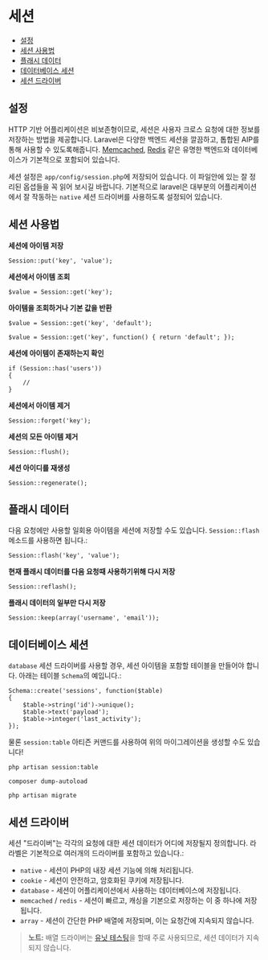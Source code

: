 # 세션

- [설정](#configuration)
- [세션 사용법](#session-usage)
- [플래시 데이터](#flash-data)
- [데이터베이스 세션](#database-sessions)
- [세션 드라이버](#session-drivers)

<a name="configuration"></a>
## 설정

HTTP 기반 어플리케이션은 비보존형이므로, 세션은 사용자 크로스 요청에 대한 정보를 저장하는 방법을 제공합니다. Laravel은 다양한 백엔드 세션을 깔끔하고, 톱합된 AIP를 통해 사용할 수 있도록해줍니다. [Memcached](http://memcached.org), [Redis](http://redis.io) 같은 유명한 백엔드와 데이터베이스가 기본적으로 포함되어 있습니다.

세션 설정은  `app/config/session.php`에 저장되어 있습니다. 이 파일안에 있는 잘 정리된 옵셥들을 꼭 읽어 보시길 바랍니다. 기본적으로 laravel은 대부분의 어플리케이션에서 잘 작동하는 `native` 세션 드라이버를 사용하도록 설정되어 있습니다.

<a name="session-usage"></a>
## 세션 사용법

**세션에 아이템 저장**

    Session::put('key', 'value');

**세션에서 아이템 조회**

    $value = Session::get('key');

**아이템을 조회하거나 기본 값을 반환**

	$value = Session::get('key', 'default');

	$value = Session::get('key', function() { return 'default'; });

**세션에 아이템이 존재하는지 확인**

	if (Session::has('users'))
	{
		//
	}

**세션에서 아이템 제거**

	Session::forget('key');

**세션의 모든 아이템 제거**

	Session::flush();

**세션 아이디를 재생성**

	Session::regenerate();

<a name="flash-data"></a>
## 플래시 데이터

다음 요청에만 사용할 일회용 아이템을 세션에 저장할 수도 있습니다. `Session::flash` 메소드를 사용하면 됩니다.:

	Session::flash('key', 'value');

**현재 플래시 데이터를 다음 요청때 사용하기위해 다시 저장**

	Session::reflash();

**플래시 데이터의 일부만 다시 저장**

	Session::keep(array('username', 'email'));

<a name="database-sessions"></a>
## 데이터베이스 세션

`database` 세션 드라이버를 사용할 경우, 세션 아이템을 포함할 테이블을 만들어야 합니다. 아래는 테이블 `Schema`의 예입니다.:

	Schema::create('sessions', function($table)
	{
		$table->string('id')->unique();
		$table->text('payload');
		$table->integer('last_activity');
	});

물론 `session:table` 아티즌 커맨드를 사용하여 위의 마이그레이션을 생성할 수도 있습니다!

	php artisan session:table

	composer dump-autoload

	php artisan migrate

<a name="session-drivers"></a>
## 세션 드라이버

세션 "드라이버"는 각각의 요청에 대한 세션 데이터가 어디에 저장될지 정의합니다. 라라벨은 기본적으로 여러개의 드라이버를 포함하고 있습니다.:

- `native` - 세션이 PHP의 내장 세션 기능에 의해 처리됩니다.
- `cookie` - 세션이 안전하고, 암호화된 쿠키에 저장됩니다.
- `database` - 세션이 어플리케이션에서 사용하는 데이터베이스에 저장됩니다.
- `memcached` / `redis` - 세션이 빠르고, 캐싱을 기본으로 저장하는 이 중 하나에 저장됩니다.
- `array` - 세션이 간단한 PHP 배열에 저장되며, 이는 요청간에 지속되지 않습니다.

> **노트:** 배열 드라이버는 [유닛 테스팅](/docs/testing)을 할때 주로 사용되므로, 세션 데이터가 지속되지 않습니다.